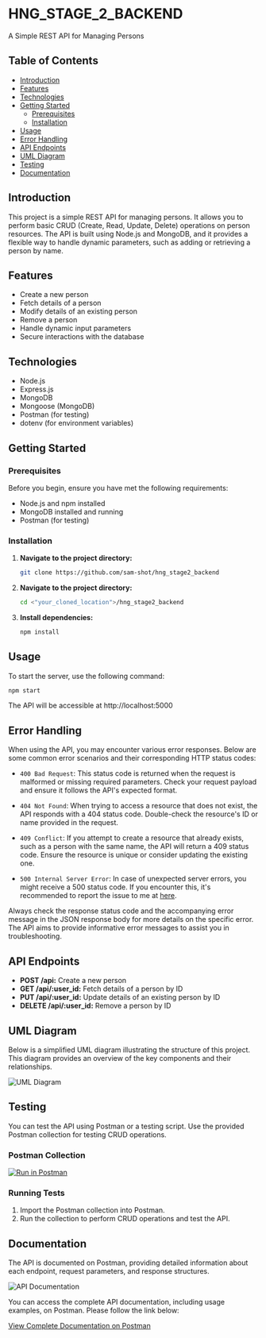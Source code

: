 # HNG_STAGE_2_BACKEND

A Simple REST API for Managing Persons

## Table of Contents

- [Introduction](#introduction)
- [Features](#features)
- [Technologies](#technologies)
- [Getting Started](#getting-started)
  - [Prerequisites](#prerequisites)
  - [Installation](#installation)
- [Usage](#usage)
- [Error Handling](#error-handling)
- [API Endpoints](#api-endpoints)
- [UML Diagram](#uml-diagram)
- [Testing](#testing)
- [Documentation](#documentation)
## Introduction

This project is a simple REST API for managing persons. It allows you to perform basic CRUD (Create, Read, Update, Delete) operations on person resources. The API is built using Node.js and MongoDB, and it provides a flexible way to handle dynamic parameters, such as adding or retrieving a person by name.

## Features

- Create a new person
- Fetch details of a person
- Modify details of an existing person
- Remove a person
- Handle dynamic input parameters
- Secure interactions with the database

## Technologies

- Node.js
- Express.js
- MongoDB
- Mongoose (MongoDB)
- Postman (for testing)
- dotenv (for environment variables)

## Getting Started

### Prerequisites

Before you begin, ensure you have met the following requirements:

- Node.js and npm installed
- MongoDB installed and running
- Postman (for testing)

### Installation

1. **Navigate to the project directory:**


    ```bash
    git clone https://github.com/sam-shot/hng_stage2_backend
    ```


2. **Navigate to the project directory:**

    ```bash
    cd <"your_cloned_location">/hng_stage2_backend
    ```

2. **Install dependencies:**

    ```bash
    npm install
    ```

## Usage

To start the server, use the following command:

```bash
npm start
```

The API will be accessible at http://localhost:5000


## Error Handling

When using the API, you may encounter various error responses. Below are some common error scenarios and their corresponding HTTP status codes:

- `400 Bad Request`: This status code is returned when the request is malformed or missing required parameters. Check your request payload and ensure it follows the API's expected format.

- `404 Not Found`: When trying to access a resource that does not exist, the API responds with a 404 status code. Double-check the resource's ID or name provided in the request.

- `409 Conflict`: If you attempt to create a resource that already exists, such as a person with the same name, the API will return a 409 status code. Ensure the resource is unique or consider updating the existing one.

- `500 Internal Server Error`: In case of unexpected server errors, you might receive a 500 status code. If you encounter this, it's recommended to report the issue to me at [here](mailto:samshotmedia01@gmail.com).

Always check the response status code and the accompanying error message in the JSON response body for more details on the specific error. The API aims to provide informative error messages to assist you in troubleshooting.


## API Endpoints

- **POST /api:** Create a new person
- **GET /api/:user_id:** Fetch details of a person by ID
- **PUT /api/:user_id:** Update details of an existing person by ID
- **DELETE /api/:user_id:** Remove a person by ID

## UML Diagram

Below is a simplified UML diagram illustrating the structure of this project. This diagram provides an overview of the key components and their relationships.

![UML Diagram](https://github.com/sam-shot/hng_stage2_backend/assets/75101172/4045cad7-ba28-4b74-bfaf-faec576fa1b2)

## Testing

You can test the API using Postman or a testing script. Use the provided Postman collection for testing CRUD operations.

### Postman Collection

[![Run in Postman](https://run.pstmn.io/button.svg)](https://www.postman.com/blue-spaceship-240143/workspace/hng-backend/collection/24711521-dd995c3e-7b46-4e8a-b9ae-af8206bdb7f4?action=share&creator=24711521)


### Running Tests

1. Import the Postman collection into Postman.
2. Run the collection to perform CRUD operations and test the API.

## Documentation

The API is documented on Postman, providing detailed information about each endpoint, request parameters, and response structures.

![API Documentation](https://github-production-user-asset-6210df.s3.amazonaws.com/75101172/267460046-2e200dad-4bc7-4adb-bec5-7dd67766e36c.png)


You can access the complete API documentation, including usage examples, on Postman. Please follow the link below:

[View Complete Documentation on Postman](https://documenter.getpostman.com/view/24711521/2s9YC4TXcs)

